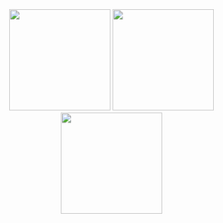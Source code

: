 <div
  align="center"
  style="
    display: flex;
    flex-direction: row;
    flex-wrap: wrap;
    align-items: center;
    justify-content: center;
    gap: 4px;
  "
>
  <img
    height="180em"
    src="https://github-readme-stats.vercel.app/api?username=samuelncaetano&show_icons=true&theme=dark"
  />
  <img
    height="180em"
    src="https://github-readme-stats.vercel.app/api/top-langs/?username=samuelncaetano&theme=dark&layout=compact"
  />
  <img
    height="180em"
    src="https://github-readme-stats.vercel.app/api/wakatime?username=@samuelncaetano&theme=dark"
  />
</div>
